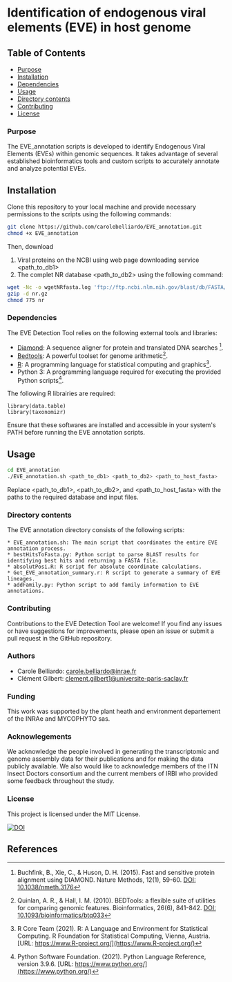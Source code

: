 # Identification of endogenous viral elements (EVE) in host genome 
## Table of Contents
- [Purpose](#purpose)
- [Installation](#installation)
- [Dependencies](#dependencies)
- [Usage](#usage)
- [Directory contents](#Directorycontents)
- [Contributing](#contributing)
- [License](#license)

### Purpose
The EVE_annotation scripts is developed to identify Endogenous Viral Elements (EVEs) within genomic sequences. It takes advantage of several established bioinformatics tools and custom scripts to accurately annotate and analyze potential EVEs.

## Installation
Clone this repository to your local machine and provide necessary permissions to the scripts using the following commands:

```bash
git clone https://github.com/carolebelliardo/EVE_annotation.git
chmod +x EVE_annotation
```

Then, download 
  1. Viral proteins on the NCBI using web page downloading service <path_to_db1>
  2. The complet NR database <path_to_db2> using the following command:

```bash
wget -Nc -o wgetNRfasta.log 'ftp://ftp.ncbi.nlm.nih.gov/blast/db/FASTA/nr.gz'
gzip -d nr.gz
chmod 775 nr
```
### Dependencies ###
The EVE Detection Tool relies on the following external tools and libraries:
- [Diamond](https://github.com/bbuchfink/diamond): A sequence aligner for protein and translated DNA searches [^1].
- [Bedtools](https://bedtools.readthedocs.io/en/latest/): A powerful toolset for genome arithmetic[^2].
- [R](https://www.r-project.org/): A programming language for statistical computing and graphics[^3].
- Python 3: A programming language required for executing the provided Python scripts[^4].

The following R librairies are required:
```
library(data.table)
library(taxonomizr)
```

Ensure that these softwares are installed and accessible in your system's PATH before running the EVE annotation scripts.

## Usage
```bash
cd EVE_annotation
./EVE_annotation.sh <path_to_db1> <path_to_db2> <path_to_host_fasta>
```
Replace <path_to_db1>, <path_to_db2>, and <path_to_host_fasta> with the paths to the required database and input files.

### Directory contents ###
The EVE annotation directory consists of the following scripts:

    * EVE_annotation.sh: The main script that coordinates the entire EVE annotation process.
    * bestHitsToFasta.py: Python script to parse BLAST results for identifying best hits and returning a FASTA file.
    * absolutPosi.R: R script for absolute coordinate calculations.
    * Get_EVE_annotation_summary.r: R script to generate a summary of EVE lineages.
    * addFamily.py: Python script to add family information to EVE annotations.




### Contributing ###
Contributions to the EVE Detection Tool are welcome! If you find any issues or have suggestions for improvements, please open an issue or submit a pull request in the GitHub repository.

### Authors ###
* Carole Belliardo: carole.belliardo@inrae.fr
* Clément Gilbert: clement.gilbert1@universite-paris-saclay.fr



### Funding ###
This work was supported by the plant heath and environment departement of the INRAe and MYCOPHYTO sas.  


### Acknowlegements ###
We acknowledge the people involved in generating the transcriptomic and genome assembly data for their publications and for making the data publicly available. We also would like to acknowledge members of the ITN Insect Doctors consortium and the current members of IRBI who provided some feedback throughout the study. 

### License ###

This project is licensed under the MIT License.



[![DOI](https://zenodo.org/badge/DOI/10.5281/zenodo.6554302.svg)](https://doi.org/10.5281/zenodo.6554302)


## References

[^1]: Buchfink, B., Xie, C., & Huson, D. H. (2015). Fast and sensitive protein alignment using DIAMOND. Nature Methods, 12(1), 59-60. [DOI: 10.1038/nmeth.3176](https://doi.org/10.1038/nmeth.3176)

[^2]: Quinlan, A. R., & Hall, I. M. (2010). BEDTools: a flexible suite of utilities for comparing genomic features. Bioinformatics, 26(6), 841-842. [DOI: 10.1093/bioinformatics/btq033](https://doi.org/10.1093/bioinformatics/btq033)

[^3]: R Core Team (2021). R: A Language and Environment for Statistical Computing. R Foundation for Statistical Computing, Vienna, Austria. [URL: https://www.R-project.org/](https://www.R-project.org/)

[^4]: Python Software Foundation. (2021). Python Language Reference, version 3.9.6. [URL: https://www.python.org/](https://www.python.org/)


